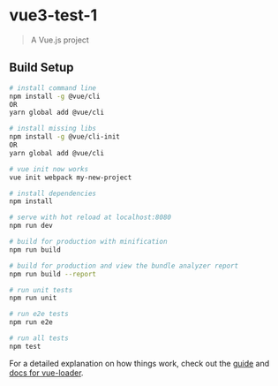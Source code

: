 # vue3-test-1

> A Vue.js project

## Build Setup

``` bash
# install command line
npm install -g @vue/cli
OR
yarn global add @vue/cli

# install missing libs
npm install -g @vue/cli-init
OR
yarn global add @vue/cli

# vue init now works
vue init webpack my-new-project

# install dependencies
npm install

# serve with hot reload at localhost:8080
npm run dev

# build for production with minification
npm run build

# build for production and view the bundle analyzer report
npm run build --report

# run unit tests
npm run unit

# run e2e tests
npm run e2e

# run all tests
npm test
```

For a detailed explanation on how things work, check out the [guide](http://vuejs-templates.github.io/webpack/) and [docs for vue-loader](http://vuejs.github.io/vue-loader).
